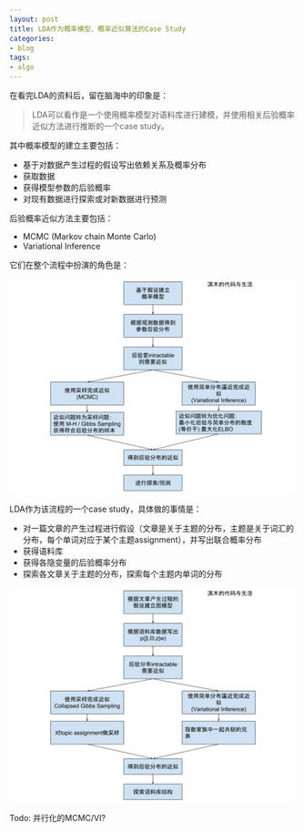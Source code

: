 ```yaml
---
layout: post
title: LDA作为概率模型、概率近似算法的Case Study
categories:
- blog
tags:
- algo
---
```


在看完LDA的资料后，留在脑海中的印象是：

> LDA可以看作是一个使用概率模型对语料库进行建模，并使用相关后验概率近似方法进行推断的一个case study。

其中概率模型的建立主要包括：
+ 基于对数据产生过程的假设写出依赖关系及概率分布
+ 获取数据
+ 获得模型参数的后验概率
+ 对现有数据进行探索或对新数据进行预测

后验概率近似方法主要包括：
+ MCMC (Markov chain Monte Carlo)
+ Variational Inference

它们在整个流程中扮演的角色是：

<img src="/static/modeling.svg"/>


LDA作为该流程的一个case study，具体做的事情是：


+ 对一篇文章的产生过程进行假设（文章是关于主题的分布，主题是关于词汇的分布，每个单词对应于某个主题assignment），并写出联合概率分布
+ 获得语料库
+ 获得各隐变量的后验概率分布
+ 探索各文章关于主题的分布，探索每个主题内单词的分布

<img src="/static/LDA.svg"/>

Todo:
并行化的MCMC/VI?




